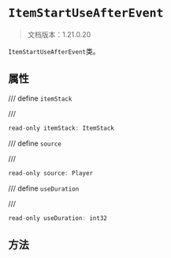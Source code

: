# `ItemStartUseAfterEvent`

> 文档版本：1.21.0.20

`ItemStartUseAfterEvent`类。

## 属性

/// define
`itemStack`


///

```js
read-only itemStack: ItemStack
```


/// define
`source`


///

```js
read-only source: Player
```


/// define
`useDuration`


///

```js
read-only useDuration: int32
```


## 方法
